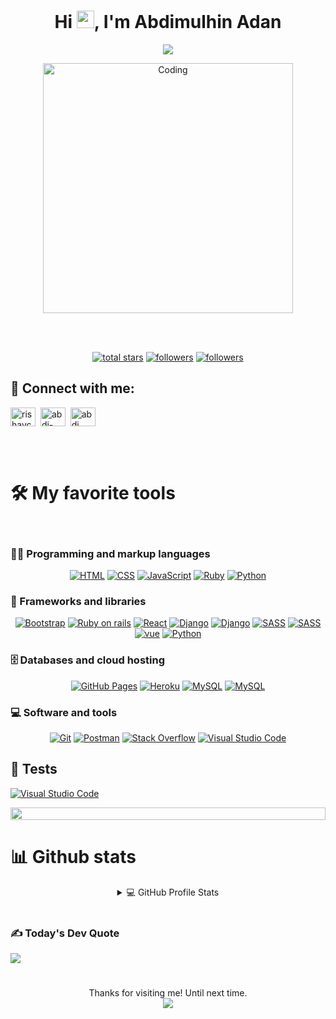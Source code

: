 <h1 align="center">
  Hi <img src="https://media.giphy.com/media/hvRJCLFzcasrR4ia7z/giphy.gif" width="28">, I'm Abdimulhin Adan
  
</h1>

<p align="center">
  <a href="https://github.com/DenverCoder1/readme-typing-svg"><img src="https://readme-typing-svg.demolab.com/?lines=Full-stack%20developer%20%20%20;I Love%20 learning new%20Technologies%20%20%20;And%20 applying%20in Projects&font=Fira%20Code&center=true&width=440&height=45&color=f06529&vCenter=true&size=22&pause=1000"></a>
</p>

<p align="center">
<img align="center" alt="Coding" width="400" src="https://cdn.dribbble.com/users/1162077/screenshots/3848914/programmer.gif">
<p/>
<br>
<br>

<p align="center">
 <a href="https://github.com/AbdimulhinYussuf3675">
    <img alt="total stars" title="Total stars on GitHub" src="https://custom-icon-badges.demolab.com/github/stars/AbdimulhinYussuf3675?color=55960c&style=for-the-badge&labelColor=488207&logo=star"/></a>
  <a href="https://github.com/AbdimulhinYussuf3675">
    <img alt="followers" title="Follow me on Github" src="https://custom-icon-badges.demolab.com/github/followers/AbdimulhinYussuf3675?color=236ad3&labelColor=1155ba&style=for-the-badge&logo=person-add&label=Follow&logoColor=white"/></a>
  <a href="https://wellfound.com/u/abdimulhin-yussuf">
    <img alt="followers" title="Follow me on Github" src="https://img.shields.io/badge/AngelList-000000?style=for-the-badge&logo=AngelList&logoColor=white"/></a>    
</p>

 ## 👥 Connect with me:
 
<p align="left">
<a href="https://twitter.com/abdimulhin" target="blank"><img align="center" src="https://raw.githubusercontent.com/rahuldkjain/github-profile-readme-generator/master/src/images/icons/Social/twitter.svg" alt="rishavchanda" height="30" width="40" /></a>&nbsp;
<a href="https://www.linkedin.com/in/abdimulhin-yussuf" target="blank"><img align="center" src="https://raw.githubusercontent.com/rahuldkjain/github-profile-readme-generator/master/src/images/icons/Social/linked-in-alt.svg" alt="abdi-b89a791b3" height="30" width="40" /></a>&nbsp;
<a href="https://instagram.com/abdimulhin_adam" target="blank"><img align="center" src="https://raw.githubusercontent.com/rahuldkjain/github-profile-readme-generator/master/src/images/icons/Social/instagram.svg" alt="abdi" height="30" width="40" /></a>&nbsp;
</p>

<br>
<br>

# 🛠️ My favorite tools

<br>

### 👨‍💻 Programming and markup languages

<p align='center'>
    <a href="https://github.com/search?q=user%3ADenverCoder1+language%3Ahtml"><img alt="HTML" src="https://img.shields.io/badge/HTML5-E34F26?style=for-the-badge&logo=html5&logoColor=white"></a>
    <a href="https://github.com/search?q=user%3ADenverCoder1+language%3Acss"><img alt="CSS" src="https://img.shields.io/badge/CSS3-1572B6?style=for-the-badge&logo=css3&logoColor=white"></a>
    <a href="https://github.com/search?q=user%3ADenverCoder1+language%3Ajavascript"><img alt="JavaScript" src="https://img.shields.io/badge/JavaScript-F7DF1E?style=for-the-badge&logo=javascript&logoColor=black"></a>
      <a href="https://github.com/search?q=user%3ADenverCoder1+language%3Aruby"><img alt="Ruby" src="https://img.shields.io/badge/Ruby-CC342D?style=for-the-badge&logo=ruby&logoColor=white"></a>
    <a href="https://github.com/search?q=user%3ADenverCoder1+language%3Ajavascript"><img alt="Python" src="https://img.shields.io/badge/Python-3776AB?style=for-the-badge&logo=python&logoColor=white"></a>
</p>

### 🧰 Frameworks and libraries

<p align='center'>
    <a href="#"><img alt="Bootstrap" src="https://img.shields.io/badge/Bootstrap-563D7C?style=for-the-badge&logo=bootstrap&logoColor=white"></a>
    <a href="#"><img alt="Ruby on rails" src="https://img.shields.io/badge/Ruby_on_Rails-CC0000?style=for-the-badge&logo=ruby-on-rails&logoColor=white"></a>
    <a href="#"><img alt="React" src="https://img.shields.io/badge/React-20232A?style=for-the-badge&logo=react&logoColor=61DAFB"></a>
    <a href="#"><img alt="Django" src="https://img.shields.io/badge/django-%23092E20.svg?style=for-the-badge&logo=django&logoColor=white)"></a>
    <a href="#"><img alt="Django" src="https://img.shields.io/badge/flask-%23000.svg?style=for-the-badge&logo=flask&logoColor=white)"></a>
    <a href="https://github.com/search?q=user%3ADenverCoder1+language%3Asass"><img alt="SASS" src="https://img.shields.io/badge/Sass-CC6699?style=for-the-badge&logo=sass&logoColor=white"></a>
    <a href="https://github.com/search?q=user%3ADenverCoder1+language%3Asass"><img alt="SASS" src="https://img.shields.io/badge/angular-%23DD0031.svg?style=for-the-badge&logo=angular&logoColor=white"></a>
        <a href="https://github.com/search?q=user%3ADenverCoder1+language%3Asass"><img alt="vue" src="https://img.shields.io/badge/Vue.js-35495E?style=for-the-badge&logo=vue.js&logoColor=4FC08D"></a>
        <a href="https://github.com/search?q=user%3ADenverCoder1+language%3Ajavascript"><img alt="Python" src="
            https://img.shields.io/badge/Redux-593D88?style=for-the-badge&logo=redux&logoColor=white"></a>
</p>

### 🗄️ Databases and cloud hosting

<p align='center'>
    <a href="#"><img alt="GitHub Pages" src="https://img.shields.io/badge/Vercel-000000?style=for-the-badge&logo=vercel&logoColor=white"></a>
    <a href="#"><img alt="Heroku" src="https://img.shields.io/badge/Heroku-430098?style=for-the-badge&logo=heroku&logoColor=white"></a>
    <a href="#"><img alt="MySQL" src="https://img.shields.io/badge/Amazon_AWS-232F3E?style=for-the-badge&logo=amazon-aws&logoColor=white"></a>
    <a href="#"><img alt="MySQL" src="https://img.shields.io/badge/MySQL-00000F?style=for-the-badge&logo=mysql&logoColor=white"></a>
</p>

### 💻 Software and tools

<p align='center'>
    <a href="#"><img alt="Git" src="https://img.shields.io/badge/git-%23F05033.svg?style=for-the-badge&logo=git&logoColor=white"></a>
    <a href="#"><img alt="Postman" src="https://img.shields.io/badge/Postman-FF6C37?style=for-the-badge&logo=postman&logoColor=white"></a>
    <a href="#"><img alt="Stack Overflow" src="https://img.shields.io/badge/-Stackoverflow-FE7A16?style=for-the-badge&logo=stack-overflow&logoColor=white"></a>
    <a href="#"><img alt="Visual Studio Code" src="https://img.shields.io/badge/Visual_Studio-5C2D91?style=for-the-badge&logo=visual%20studio&logoColor=white"></a>
</p>

## 🔔 Tests
<p>
  <a href="#"><img alt="Visual Studio Code" src="https://img.shields.io/badge/Jest-323330?style=for-the-badge&logo=Jest&logoColor=white"></a>
<p/>




<img src="https://i.imgur.com/dBaSKWF.gif" height="20" width="100%">

# 📊 Github stats

<details align='center'> 
  <summary>💻 GitHub Profile Stats</summary>
  <br/>

![](https://github-readme-stats.vercel.app/api?username=AbdimulhinYussuf3675&theme=nord&hide_border=false&include_all_commits=true&count_private=true)<br/>
![](https://github-readme-streak-stats.herokuapp.com/?user=AbdimulhinYussuf3675&theme=nord&hide_border=false)<br/>
![](https://github-readme-stats.vercel.app/api/top-langs/?username=AbdimulhinYussuf3675&theme=nord&hide_border=false&include_all_commits=true&count_private=true&layout=compact)

<br/>

## 🏆 GitHub Trophies

![](https://github-profile-trophy.vercel.app/?username=AbdimulhinYussuf3675&theme=radical&no-frame=false&no-bg=true&margin-w=4)

<b>Note:</b> Top languages is only a metric of the languages my public code consists of and doesn't reflect experience or skill level.

</details>

<br/>

### ✍️ Today's Dev Quote

![](https://quotes-github-readme.vercel.app/api?type=vetical&theme=radical)

#

<p align="middle">
  Thanks for visiting me! Until next time.
  <br />
  <img align="middle" src="https://profile-counter.glitch.me/{AbdimulhinYussuf3675}/count.svg" />
</p>
